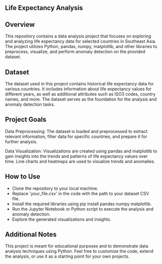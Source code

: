 ## Life Expectancy Analysis 
## Overview
This repository contains a data analysis project that focuses on exploring and analyzing life expectancy data for selected countries in Southeast Asia. The project utilizes Python, pandas, numpy, matplotlib, and other libraries to preprocess, visualize, and perform anomaly detection on the provided dataset.

## Dataset
The dataset used in this project contains historical life expectancy data for various countries. It includes information about life expectancy values for different years, as well as additional attributes such as ISO3 codes, country names, and more. The dataset serves as the foundation for the analysis and anomaly detection tasks.

## Project Goals
Data Preprocessing: The dataset is loaded and preprocessed to extract relevant information, filter data for specific countries, and prepare it for further analysis.

Data Visualization: Visualizations are created using pandas and matplotlib to gain insights into the trends and patterns of life expectancy values over time. Line charts and heatmaps are used to visualize trends and anomalies.

## How to Use
- Clone the repository to your local machine.
- Replace 'your_file.csv' in the code with the path to your dataset CSV file.
- Install the required libraries using pip install pandas numpy matplotlib.
- Run the Jupyter Notebook or Python script to execute the analysis and anomaly detection.
- Explore the generated visualizations and insights.

## Additional Notes
This project is meant for educational purposes and to demonstrate data analysis techniques using Python.
Feel free to customize the code, extend the analysis, or use it as a starting point for your own projects.
